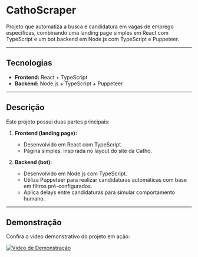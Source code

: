 # CathoScraper

Projeto que automatiza a busca e candidatura em vagas de emprego específicas, combinando uma landing page simples em React com TypeScript e um bot backend em Node.js com TypeScript e Puppeteer.

---

## Tecnologias

- **Frontend:** React + TypeScript 
- **Backend:** Node.js + TypeScript + Puppeteer  

---

## Descrição

Este projeto possui duas partes principais:

1. **Frontend (landing page):**  
   - Desenvolvido em React com TypeScript.  
   - Página simples, inspirada no layout do site da Catho.

2. **Backend (bot):**  
   - Desenvolvido em Node.js com TypeScript.  
   - Utiliza Puppeteer para realizar candidaturas automáticas com base em filtros pré-configurados.  
   - Aplica delays entre candidaturas para simular comportamento humano.

---

## Demonstração

Confira o vídeo demonstrativo do projeto em ação:

[![Vídeo de Demonstração](https://img.youtube.com/vi/SEU_VIDEO_ID/maxresdefault.jpg)](https://www.youtube.com/watch?v=SEU_VIDEO_ID)
